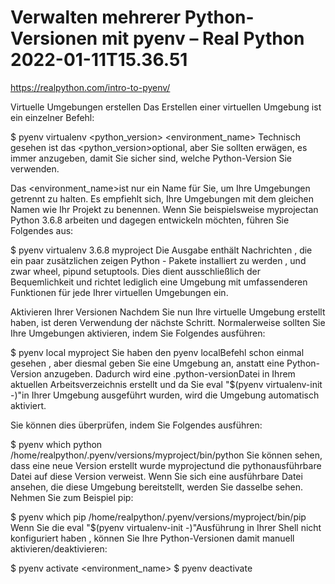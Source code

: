 Verwalten mehrerer Python-Versionen mit pyenv – Real Python 2022-01-11T15.36.51
========================================



<https://realpython.com/intro-to-pyenv/>

Virtuelle Umgebungen erstellen
Das Erstellen einer virtuellen Umgebung ist ein einzelner Befehl:

$ pyenv virtualenv <python_version> <environment_name>
Technisch gesehen ist das <python_version>optional, aber Sie sollten erwägen, es immer anzugeben, damit Sie sicher sind, welche Python-Version Sie verwenden.

Das <environment_name>ist nur ein Name für Sie, um Ihre Umgebungen getrennt zu halten. Es empfiehlt sich, Ihre Umgebungen mit dem gleichen Namen wie Ihr Projekt zu benennen. Wenn Sie beispielsweise myprojectan Python 3.6.8 arbeiten und dagegen entwickeln möchten, führen Sie Folgendes aus:

$ pyenv virtualenv 3.6.8 myproject
Die Ausgabe enthält Nachrichten , die ein paar zusätzlichen zeigen Python - Pakete installiert zu werden , und zwar wheel, pipund setuptools. Dies dient ausschließlich der Bequemlichkeit und richtet lediglich eine Umgebung mit umfassenderen Funktionen für jede Ihrer virtuellen Umgebungen ein.

Aktivieren Ihrer Versionen
Nachdem Sie nun Ihre virtuelle Umgebung erstellt haben, ist deren Verwendung der nächste Schritt. Normalerweise sollten Sie Ihre Umgebungen aktivieren, indem Sie Folgendes ausführen:

$ pyenv local myproject
Sie haben den pyenv localBefehl schon einmal gesehen , aber diesmal geben Sie eine Umgebung an, anstatt eine Python-Version anzugeben. Dadurch wird eine .python-versionDatei in Ihrem aktuellen Arbeitsverzeichnis erstellt und da Sie eval "$(pyenv virtualenv-init -)"in Ihrer Umgebung ausgeführt wurden, wird die Umgebung automatisch aktiviert.

Sie können dies überprüfen, indem Sie Folgendes ausführen:

$ pyenv which python
/home/realpython/.pyenv/versions/myproject/bin/python
Sie können sehen, dass eine neue Version erstellt wurde myprojectund die pythonausführbare Datei auf diese Version verweist. Wenn Sie sich eine ausführbare Datei ansehen, die diese Umgebung bereitstellt, werden Sie dasselbe sehen. Nehmen Sie zum Beispiel pip:

$ pyenv which pip
/home/realpython/.pyenv/versions/myproject/bin/pip
Wenn Sie die eval "$(pyenv virtualenv-init -)"Ausführung in Ihrer Shell nicht konfiguriert haben , können Sie Ihre Python-Versionen damit manuell aktivieren/deaktivieren:

$ pyenv activate <environment_name>
$ pyenv deactivate